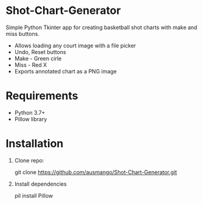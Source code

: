 # Shot-Chart-Generator

Simple Python Tkinter app for creating basketball shot charts with make and miss buttons. 

* Allows loading any court image with a file picker
* Undo, Reset buttons 
* Make - Green cirle
* Miss - Red X
* Exports annotated chart as a PNG image

# Requirements

- Python 3.7+
- Pillow library

# Installation

1. Clone repo:

   git clone https://github.com/ausmango/Shot-Chart-Generator.git

2. Install dependencies

   pil install Pillow
